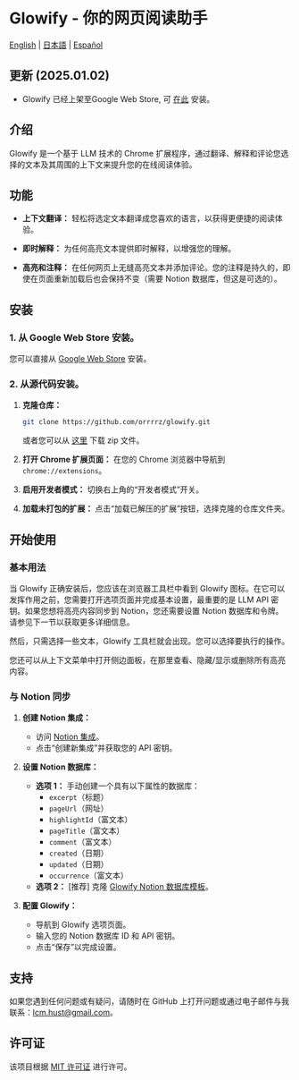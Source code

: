 # Glowify - 你的网页阅读助手

[English](README.md) | [日本語](README_ja.md) | [Español](README_es.md)

## 更新 (2025.01.02)

- Glowify 已经上架至Google Web Store, 可 [在此](https://chromewebstore.google.com/detail/glowify-your-reading-assi/cponpggghojjgjglfpcagclobgcghjig?authuser=0&hl=en) 安装。

## 介绍
Glowify 是一个基于 LLM 技术的 Chrome 扩展程序，通过翻译、解释和评论您选择的文本及其周围的上下文来提升您的在线阅读体验。

## 功能
- **上下文翻译：** 轻松将选定文本翻译成您喜欢的语言，以获得更便捷的阅读体验。

- **即时解释：** 为任何高亮文本提供即时解释，以增强您的理解。

- **高亮和注释：** 在任何网页上无缝高亮文本并添加评论。您的注释是持久的，即使在页面重新加载后也会保持不变（需要 Notion 数据库，但这是可选的）。

## 安装

### 1. 从 Google Web Store 安装。
   您可以直接从 [Google Web Store](https://chromewebstore.google.com/detail/glowify-your-reading-assi/cponpggghojjgjglfpcagclobgcghjig?authuser=0&hl=en) 安装。

### 2. 从源代码安装。

1. **克隆仓库：**
   ```bash
   git clone https://github.com/orrrrz/glowify.git
   ```

   或者您可以从 [这里](https://github.com/orrrrz/glowify/blob/master/release/glowify-v1.0.2.zip) 下载 zip 文件。

2. **打开 Chrome 扩展页面：**
   在您的 Chrome 浏览器中导航到 `chrome://extensions`。

3. **启用开发者模式：**
   切换右上角的“开发者模式”开关。

4. **加载未打包的扩展：**
   点击“加载已解压的扩展”按钮，选择克隆的仓库文件夹。

## 开始使用

### 基本用法

当 Glowify 正确安装后，您应该在浏览器工具栏中看到 Glowify 图标。在它可以发挥作用之前，您需要打开选项页面并完成基本设置，最重要的是 LLM API 密钥。如果您想将高亮内容同步到 Notion，您还需要设置 Notion 数据库和令牌。请参见下一节以获取更多详细信息。

然后，只需选择一些文本，Glowify 工具栏就会出现。您可以选择要执行的操作。

您还可以从上下文菜单中打开侧边面板，在那里查看、隐藏/显示或删除所有高亮内容。

### 与 Notion 同步

1. **创建 Notion 集成：**
   - 访问 [Notion 集成](https://www.notion.so/my-integrations)。
   - 点击“创建新集成”并获取您的 API 密钥。

2. **设置 Notion 数据库：**
   - **选项 1：** 手动创建一个具有以下属性的数据库：
     - `excerpt`（标题）
     - `pageUrl`（网址）
     - `highlightId`（富文本）
     - `pageTitle`（富文本）
     - `comment`（富文本）
     - `created`（日期）
     - `updated`（日期）
     - `occurrence`（富文本）
   - **选项 2：** [推荐] 克隆 [Glowify Notion 数据库模板](https://www.notion.so/ce34483fe9d048a380d850d682fae25d?v=fff36e411feb814b8b80000c46bb500a)。

3. **配置 Glowify：**
   - 导航到 Glowify 选项页面。
   - 输入您的 Notion 数据库 ID 和 API 密钥。
   - 点击“保存”以完成设置。

## 支持

如果您遇到任何问题或有疑问，请随时在 GitHub 上打开问题或通过电子邮件与我联系：[lcm.hust@gmail.com](mailto:lcm.hust@gmail.com)。

## 许可证

该项目根据 [MIT 许可证](LICENSE) 进行许可。